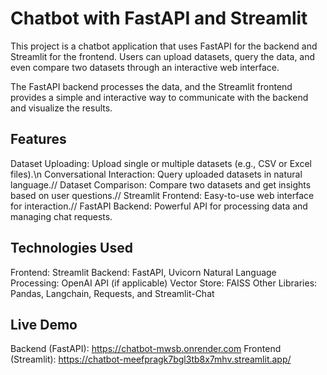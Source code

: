# Chatbot with FastAPI and Streamlit

This project is a chatbot application that uses FastAPI for the backend and Streamlit for the frontend. Users can upload datasets, query the data, and even compare two datasets through an interactive web interface.

The FastAPI backend processes the data, and the Streamlit frontend provides a simple and interactive way to communicate with the backend and visualize the results.

## Features

Dataset Uploading: Upload single or multiple datasets (e.g., CSV or Excel files).\n
Conversational Interaction: Query uploaded datasets in natural language.//
Dataset Comparison: Compare two datasets and get insights based on user questions.//
Streamlit Frontend: Easy-to-use web interface for interaction.//
FastAPI Backend: Powerful API for processing data and managing chat requests.

## Technologies Used

Frontend: Streamlit
Backend: FastAPI, Uvicorn
Natural Language Processing: OpenAI API (if applicable)
Vector Store: FAISS
Other Libraries: Pandas, Langchain, Requests, and Streamlit-Chat

## Live Demo
Backend (FastAPI): https://chatbot-mwsb.onrender.com
Frontend (Streamlit): https://chatbot-meefpragk7bgl3tb8x7mhv.streamlit.app/
